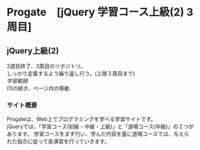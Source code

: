 # Progate　[jQuery 学習コース上級(2) 3周目]

## jQuery上級(2)
2週目終了、3周目のリポジトリ。  
しっかり定着するよう繰り返し行う。(上限３周目まで)  
*学習範囲*   
(1)の続き、ページ内の移動

### サイト概要
Progateは、Web上でプログラミングを学べる学習サイトです。  
jQueryでは、「学習コース(初級・中級・上級)」と「道場コース(中級)」の２つがあります。
学習コースをまず行い、学んだ内容を基に道場コースでは、与えられた指示に従って各演習を行っていきます。  